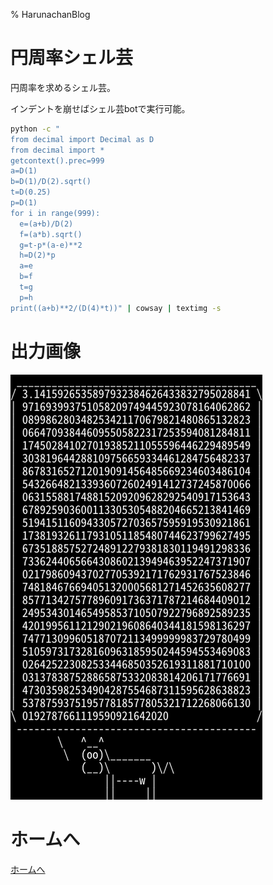 % HarunachanBlog

# 円周率シェル芸

円周率を求めるシェル芸。

インデントを崩せばシェル芸botで実行可能。

```sh
python -c "
from decimal import Decimal as D
from decimal import *
getcontext().prec=999
a=D(1)
b=D(1)/D(2).sqrt()
t=D(0.25)
p=D(1)
for i in range(999):
  e=(a+b)/D(2)
  f=(a*b).sqrt()
  g=t-p*(a-e)**2
  h=D(2)*p
  a=e
  b=f
  t=g
  p=h
print((a+b)**2/(D(4)*t))" | cowsay | textimg -s
```

# 出力画像

![](./p1216.png)

# ホームへ

[ホームへ](https://harunachan.com/)

